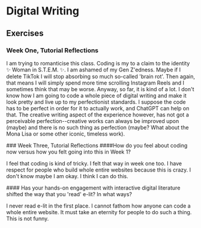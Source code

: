 # Digital Writing
## Exercises
### Week One, Tutorial Reflections
<p>I am trying to romanticise this class. Coding is my to a claim to the identity ✨ Woman in S.T.E.M. ✨. I am ashamed of my Gen Z'edness. Maybe if I delete TikTok I will stop absorbing so much so-called 'brain rot'. Then again, that means I will simply spend more time scrolling Instagram Reels and I sometimes think that may be worse. Anyway, so far, it is kind of a lot. I don't know how I am going to code a whole piece of digital writing and make it look pretty and live up to my perfectionist standards. I suppose the code has to be perfect in order for it to actually work, and ChatGPT can help on that. The creative writing aspect of the experience however, has not got a perceivable perfection--creative works can always be improved upon (maybe) and there is no such thing as perfection (maybe? What about the Mona Lisa or some other iconic, timeless work). 
</p>
### Week Three, Tutorial Reflections
####How do you feel about coding now versus how you felt going into this in Week 1?
<p>I feel that coding is kind of tricky. I felt that way in week one too. I have respect for people who build whole entire websites because this is crazy. I don't know maybe I am okay. I think I can do this.</p>
#### Has your hands-on engagement with interactive digital literature shifted the way that you 'read' e-lit? In what ways?
<p>I never read e-lit in the first place. I cannot fathom how anyone can code a whole entire website. It must take an eternity for people to do such a thing. This is not funny.</p>
